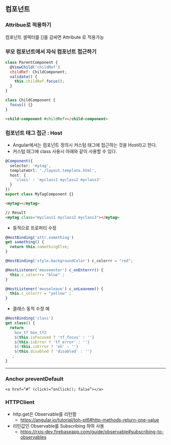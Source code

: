 ## 컴포넌트
### Attribue로 적용하기
컴포넌트 셀렉터를 []를 감싸면 Attribute 로 적용가능

### 부모 컴포넌트에서 자식 컴포넌트 접근하기
```js
class ParentComponent {
  @ViewChild('childRef')
  childRef: ChildComponent;
  validate() {
    this.childRef.focus();
  }
}

class ChildComponent {
  focus() {}
}
```
```html
<child-component #childRef></child-component>
```
### 컴포넌트 태그 접근 : Host
- Angular에서는 컴포넌트 정의시 커스텀 태그에 접근하는 것을 Host라고 한다.
- 커스텀 태그에 class 사용시 아래와 같이 사용할 수 있다.
```ts
@Component({
  selector: 'mytag',
  templateUrl: './layout.template.html',
  host: {
    'class' : 'myclass1 myclass2 myclass3'
  }
})
export class MyTagComponent {}
```
```html
<mytag></mytag>

// Result
<mytag class="myclass1 myclass2 myclass3"></mytag>
```
- 동적으로 프로퍼티 수정
```ts
@HostBinding('attr.something') 
get something() { 
  return this.somethingElse; 
}

@HostBinding('style.backgroundColor') c_colorrr = "red"; 

@HostListener('mouseenter') c_onEnterrr() {
  this.c_colorrr= "blue" ;
}

@HostListener('mouseleave') c_onLeaveee() {
  this.c_colorrr = "yellow" ;
} 
```
- 클래스 동적 수정 예
```ts
@HostBinding('class')
get class() {
  return `
    box_tf box_tf2
    ${this.isFocused ? 'tf_focus' : ''}
    ${this.isError ? 'tf_error' : ''}
    ${!this.isError ? 'on' : ''}
    ${this.disabled ? 'disabled' : ''}
  `;
}
```
***

### Anchor preventDefault
`<a href=“#” (click)=“onClick(); false”></a>`

### HTTPClient
- http.get은 Observable를 리턴함
  - https://angular.io/tutorial/toh-pt6#http-methods-return-one-value
- 리턴값인 Observable를 Subscribing 하여 사용
  - https://rxjs-dev.firebaseapp.com/guide/observable#subscribing-to-observables